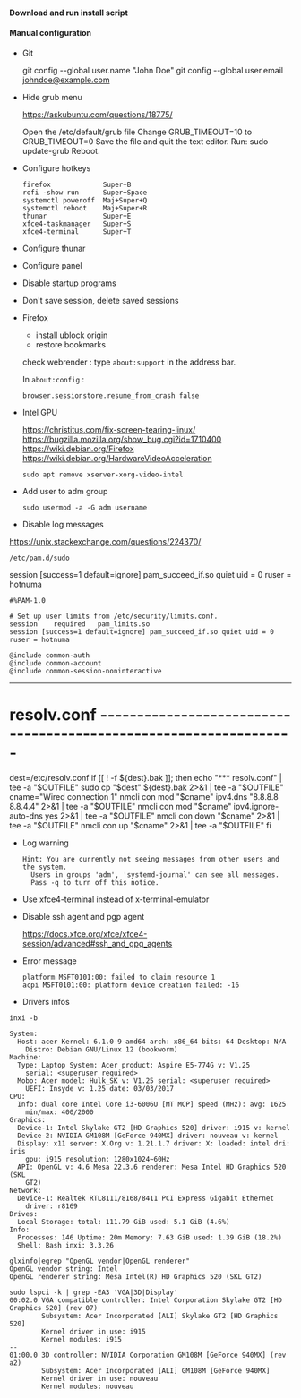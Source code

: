 
#### Download and run install script

#### Manual configuration

- Git
    
    git config --global user.name "John Doe"
    git config --global user.email johndoe@example.com

- Hide grub menu

    https://askubuntu.com/questions/18775/

    Open the /etc/default/grub file
    Change GRUB_TIMEOUT=10 to GRUB_TIMEOUT=0
    Save the file and quit the text editor.
    Run: sudo update-grub
    Reboot.

- Configure hotkeys

    ```
    firefox             Super+B
    rofi -show run      Super+Space
    systemctl poweroff  Maj+Super+Q
    systemctl reboot    Maj+Super+R
    thunar              Super+E
    xfce4-taskmanager   Super+S
    xfce4-terminal      Super+T 
    ```

- Configure thunar
- Configure panel
- Disable startup programs
- Don't save session, delete saved sessions

- Firefox
    
    - install ublock origin
    - restore bookmarks
    
    check webrender : type `about:support` in the address bar.

    In `about:config` :

    ```
    browser.sessionstore.resume_from_crash false
    ```

- Intel GPU
    
    https://christitus.com/fix-screen-tearing-linux/  
    https://bugzilla.mozilla.org/show_bug.cgi?id=1710400  
    https://wiki.debian.org/Firefox  
    https://wiki.debian.org/HardwareVideoAcceleration  
    
    `sudo apt remove xserver-xorg-video-intel`

- Add user to adm group
    
    `sudo usermod -a -G adm username`

- Disable log messages

https://unix.stackexchange.com/questions/224370/  

`/etc/pam.d/sudo`

session [success=1 default=ignore] pam_succeed_if.so quiet uid = 0 ruser = hotnuma

```
#%PAM-1.0

# Set up user limits from /etc/security/limits.conf.
session    required   pam_limits.so
session [success=1 default=ignore] pam_succeed_if.so quiet uid = 0 ruser = hotnuma

@include common-auth
@include common-account
@include common-session-noninteractive
```

    




-------------------------------------------------------------------------------

# resolv.conf -----------------------------------------------------------------

dest=/etc/resolv.conf
if [[ ! -f ${dest}.bak ]]; then
    echo "*** resolv.conf" | tee -a "$OUTFILE"
    sudo cp "$dest" ${dest}.bak 2>&1 | tee -a "$OUTFILE"
    cname="Wired connection 1"
    nmcli con mod "$cname" ipv4.dns "8.8.8.8 8.8.4.4" 2>&1 | tee -a "$OUTFILE"
    nmcli con mod "$cname" ipv4.ignore-auto-dns yes 2>&1 | tee -a "$OUTFILE"
    nmcli con down "$cname" 2>&1 | tee -a "$OUTFILE"
    nmcli con up "$cname" 2>&1 | tee -a "$OUTFILE"
fi


- Log warning
    
    ```
    Hint: You are currently not seeing messages from other users and the system.
      Users in groups 'adm', 'systemd-journal' can see all messages.
      Pass -q to turn off this notice.
    ```
    
    
- Use xfce4-terminal instead of x-terminal-emulator

- Disable ssh agent and pgp agent
    
    https://docs.xfce.org/xfce/xfce4-session/advanced#ssh_and_gpg_agents  

- Error message

    ```
    platform MSFT0101:00: failed to claim resource 1
    acpi MSFT0101:00: platform device creation failed: -16
    ```

- Drivers infos

`inxi -b`

```
System:
  Host: acer Kernel: 6.1.0-9-amd64 arch: x86_64 bits: 64 Desktop: N/A
    Distro: Debian GNU/Linux 12 (bookworm)
Machine:
  Type: Laptop System: Acer product: Aspire E5-774G v: V1.25
    serial: <superuser required>
  Mobo: Acer model: Hulk_SK v: V1.25 serial: <superuser required>
    UEFI: Insyde v: 1.25 date: 03/03/2017
CPU:
  Info: dual core Intel Core i3-6006U [MT MCP] speed (MHz): avg: 1625
    min/max: 400/2000
Graphics:
  Device-1: Intel Skylake GT2 [HD Graphics 520] driver: i915 v: kernel
  Device-2: NVIDIA GM108M [GeForce 940MX] driver: nouveau v: kernel
  Display: x11 server: X.Org v: 1.21.1.7 driver: X: loaded: intel dri: iris
    gpu: i915 resolution: 1280x1024~60Hz
  API: OpenGL v: 4.6 Mesa 22.3.6 renderer: Mesa Intel HD Graphics 520 (SKL
    GT2)
Network:
  Device-1: Realtek RTL8111/8168/8411 PCI Express Gigabit Ethernet
    driver: r8169
Drives:
  Local Storage: total: 111.79 GiB used: 5.1 GiB (4.6%)
Info:
  Processes: 146 Uptime: 20m Memory: 7.63 GiB used: 1.39 GiB (18.2%)
  Shell: Bash inxi: 3.3.26
```

```
glxinfo|egrep "OpenGL vendor|OpenGL renderer"
OpenGL vendor string: Intel
OpenGL renderer string: Mesa Intel(R) HD Graphics 520 (SKL GT2)
```

```
sudo lspci -k | grep -EA3 'VGA|3D|Display'
00:02.0 VGA compatible controller: Intel Corporation Skylake GT2 [HD Graphics 520] (rev 07)
        Subsystem: Acer Incorporated [ALI] Skylake GT2 [HD Graphics 520]
        Kernel driver in use: i915
        Kernel modules: i915
--
01:00.0 3D controller: NVIDIA Corporation GM108M [GeForce 940MX] (rev a2)
        Subsystem: Acer Incorporated [ALI] GM108M [GeForce 940MX]
        Kernel driver in use: nouveau
        Kernel modules: nouveau
```


